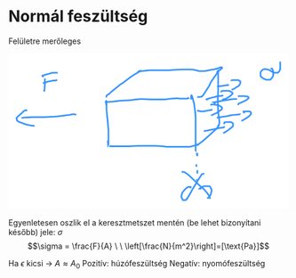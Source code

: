 # Normál feszültség
Felületre merőleges

![](img/f3a0de46-0cc6-d407-3aa3-f4272f6c4d71.svg)

Egyenletesen oszlik el a keresztmetszet mentén (be lehet bizonyítani később)
jele: $\sigma$
$$\sigma = \frac{F}{A} \ \  \left[\frac{N}{m^2}\right]=[\text{Pa}]$$

Ha $\epsilon$ kicsi $\rightarrow$ $A \approx A_0$ 
Pozitív: húzófeszültség
Negatív: nyomófeszültség
